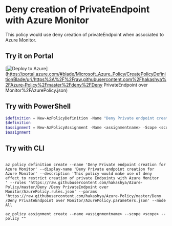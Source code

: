 # Deny creation of PrivateEndpoint with Azure Monitor

This policy would use deny creation of privateEndpoint when associated to Azure Monitor. 

## Try it on Portal

[![Deploy to Azure](http://azuredeploy.net/deploybutton.png)](https://portal.azure.com/#blade/Microsoft_Azure_Policy/CreatePolicyDefinitionBlade/uri/https%3A%2F%2Fraw.githubusercontent.com%2Fhakashya%2FAzure-Policy%2Fmaster%2Fdeny%2FDeny PrivateEndpoint over Monitor%2FAzurePolicy.json)

## Try with PowerShell

````powershell
$definition = New-AzPolicyDefinition -Name "Deny Private endpoint creation for Azure Monitor" -DisplayName "Deny Private endpoint creation for Azure Monitor" -description "This policy would make use of deny effect to restrict creation of private Endpoints with Azure Monitor" -Policy 'https://raw.githubusercontent.com/hakashya/Azure-Policy/master/Deny /Deny PrivateEndpoint over Monitor/AzurePolicy.rules.json' -Parameter 'https://raw.githubusercontent.com/hakashya/Azure-Policy/master/Deny /Deny PrivateEndpoint over Monitor/AzurePolicy.parameters.json' -Mode All
$definition
$assignment = New-AzPolicyAssignment -Name <assignmentname> -Scope <scope> -PolicyDefinition $definition
$assignment 
````

## Try with CLI

````cli

az policy definition create --name 'Deny Private endpoint creation for Azure Monitor' --display-name 'Deny Private endpoint creation for Azure Monitor' --description 'This policy would make use of deny effect to restrict creation of private Endpoints with Azure Monitor
' --rules 'https://raw.githubusercontent.com/hakashya/Azure-Policy/master/Deny /Deny PrivateEndpoint over Monitor/AzurePolicy.rules.json' --params 'https://raw.githubusercontent.com/hakashya/Azure-Policy/master/Deny /Deny PrivateEndpoint over Monitor/AzurePolicy.parameters.json' --mode All

az policy assignment create --name <assignmentname> --scope <scope> --policy "" 

````